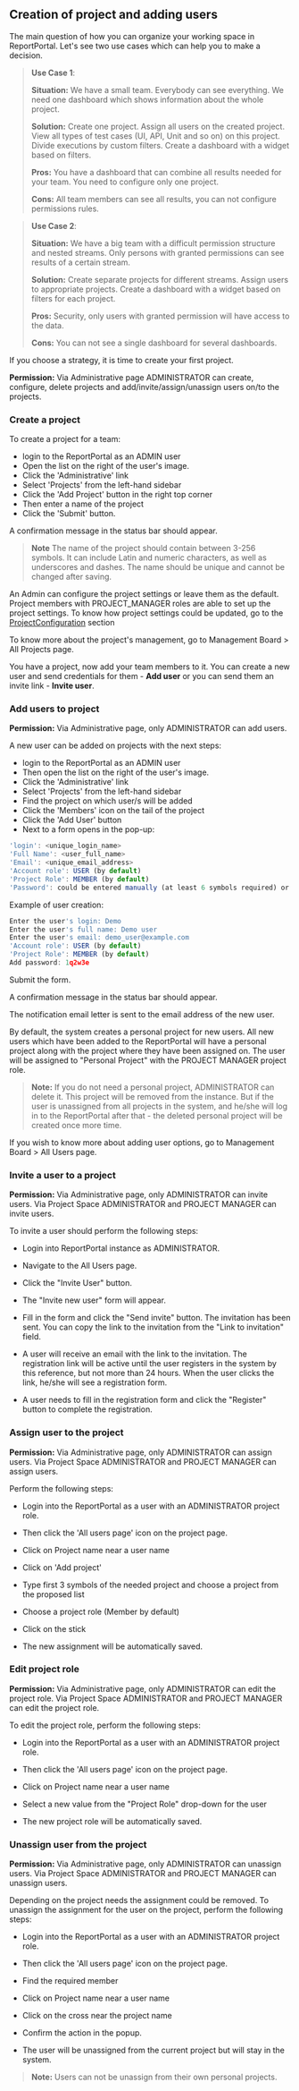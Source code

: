 ## Creation of project and adding users

The main question of how you can organize your working space in ReportPortal. 
Let's see two use cases which can help you to make a decision.

> **Use Case 1**: 
>
> **Situation:** We have a small team. Everybody can see everything. We need one dashboard which shows information about the whole project.
>
> **Solution:** Create one project. Assign all users on the created project. View all types of test cases (UI, API, Unit and so on) on this project. Divide executions by custom filters. Create a dashboard with a widget based on filters.
>
> **Pros:** You have a dashboard that can combine all results needed for your team. You need to configure only one project.
>
> **Cons:** All team members can see all results, you can not configure permissions rules.



> **Use Case 2**: 
>
> **Situation:** We have a big team with a difficult permission structure and nested streams. Only persons with granted permissions can see results of a certain stream. 
>
> **Solution:** Create separate projects for different streams. Assign users to appropriate projects. Create a dashboard with a widget based on filters for each project.
>
> **Pros:** Security, only users with granted permission will have access to the data.
>
> **Cons:** You can not see a single dashboard for several dashboards. 

If you choose a strategy, it is time to create your first project.

**Permission:**
Via Administrative page  ADMINISTRATOR can create, configure, delete projects and add/invite/assign/unassign users on/to the projects. 

### Create a project

To create a project for a team:
* login to the ReportPortal as an ADMIN user
* Open the list on the right of the user's image.
* Click the 'Administrative' link 
* Select 'Projects' from the left-hand sidebar
* Click the 'Add Project' button in the right top corner
* Then enter a name of the project
* Click the 'Submit' button.

A confirmation message in the status bar should appear.

> **Note**
The name of the project should contain between 3-256 symbols. 
It can include Latin and numeric characters, as well as underscores and dashes. 
The name should be unique and cannot be changed after saving.

An Admin can configure the project settings or leave them as the default. 
Project members with PROJECT_MANAGER roles are able to set up the project settings.
To know how project settings could be updated, go to the [ProjectConfiguration](https://reportportal.io/docs/Project-configuration) section

To know more about the project's management, go to Management Board > All Projects page.

You have a project, now add your team members to it.  You can create a new user and send credentials for them - **Add user** or you can send them an invite link - **Invite user**.

### Add users to project

**Permission:**
Via Administrative page, only ADMINISTRATOR can add users.

A new user can be added on projects with the next steps:
* login to the ReportPortal as an ADMIN user
* Then open the list on the right of the user's image.
* Click the 'Administrative' link 
* Select 'Projects' from the left-hand sidebar
* Find the project on which user/s will be added
* Click the 'Members' icon on the tail of the project
* Click the 'Add User' button
* Next to a form opens in the pop-up:

```javascript
'login': <unique_login_name>
'Full Name': <user_full_name>
'Email': <unique_email_address>
'Account role': USER (by default)
'Project Role': MEMBER (by default)
'Password': could be entered manually (at least 6 symbols required) or generated via the link under the field.
```

Example of user creation:

```javascript
Enter the user's login: Demo
Enter the user's full name: Demo user
Enter the user's email: demo_user@example.com
'Account role': USER (by default)
'Project Role': MEMBER (by default)
Add password: 1q2w3e 
```
Submit the form.

A confirmation message in the status bar should appear.

The notification email letter is sent to the email address of the new user.

By default, the system creates a personal project for new users. All new users which have been added to the ReportPortal will have a personal project along with the project where they have been assigned on. The user will be assigned to  "Personal Project" with the PROJECT MANAGER project role.

>**Note:**
If you do not need a personal project, ADMINISTRATOR can delete it. This project will be removed from the instance. But if the user is unassigned from all projects in the system, and he/she will log in to the ReportPortal after that - the deleted personal project will be created once more time.

If you wish to know more about adding user options, go to Management Board > All Users page.

### Invite a user to a project
**Permission:**
Via Administrative page, only ADMINISTRATOR can invite users.
Via Project Space ADMINISTRATOR and PROJECT MANAGER can invite users.

To invite a user should perform the following steps:

* Login into ReportPortal instance as ADMINISTRATOR.

* Navigate to the All Users page.

* Click the "Invite User" button.

* The "Invite new user" form will appear.

* Fill in the form and click the "Send invite" button. The invitation has been sent. You can copy the link to the invitation from the "Link to
    invitation" field.

* A user will receive an email with the link to the invitation. The registration
link will be active until the user registers in the system by this reference,
but not more than 24 hours. When the user clicks the link, he/she will see a registration form.

* A user needs to fill in the registration form and click the "Register" button to complete the registration. 

### Assign user to the project

**Permission:**
Via Administrative page, only ADMINISTRATOR can assign users.
Via Project Space ADMINISTRATOR and PROJECT MANAGER can assign users.

Perform the following steps:

* Login into the ReportPortal as a user with an ADMINISTRATOR project role.

* Then click the 'All users page' icon on the project page.

* Click on Project name near a user name

* Click on 'Add project'

* Type first 3 symbols of the needed project and choose a project from the proposed list

* Choose a project role (Member by default)

* Click on the stick

* The new assignment will be automatically saved.

### Edit project role

**Permission:**
Via Administrative page, only ADMINISTRATOR can edit the project role.
Via Project Space ADMINISTRATOR and PROJECT MANAGER can edit the project role.

To edit the project role, perform the following steps:

* Login into the ReportPortal as a user with an ADMINISTRATOR project role.

* Then click the 'All users page' icon on the project page.

* Click on Project name near a user name

* Select a new value from the "Project Role" drop-down for the user

* The new project role will be automatically saved.


### Unassign user from the project

**Permission:**
Via Administrative page, only ADMINISTRATOR can unassign users.
Via Project Space ADMINISTRATOR and PROJECT MANAGER can unassign users.

Depending on the project needs the assignment could be removed. 
To unassign the assignment for the user on the project, perform the following steps:

* Login into the ReportPortal as a user with an ADMINISTRATOR project role.

* Then click the 'All users page' icon on the project page.

* Find the required member

* Click on Project name near a user name

* Click on the cross near the project name

* Confirm the action in the popup.

* The user will be unassigned from the current project but will stay in the system.

>**Note:**
Users can not be unassign from their own personal projects.

